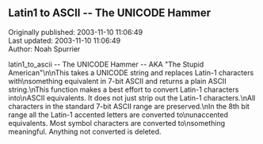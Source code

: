 ## Latin1 to ASCII -- The UNICODE Hammer  
Originally published: 2003-11-10 11:06:49  
Last updated: 2003-11-10 11:06:49  
Author: Noah Spurrier  
  
latin1_to_ascii -- The UNICODE Hammer -- AKA "The Stupid American"\n\nThis takes a UNICODE string and replaces Latin-1 characters with\nsomething equivalent in 7-bit ASCII and returns a plain ASCII string.\nThis function makes a best effort to convert Latin-1 characters into\nASCII equivalents. It does not just strip out the Latin-1 characters.\nAll characters in the standard 7-bit ASCII range are preserved.\nIn the 8th bit range all the Latin-1 accented letters are converted to\nunaccented equivalents. Most symbol characters are converted to\nsomething meaningful. Anything not converted is deleted.